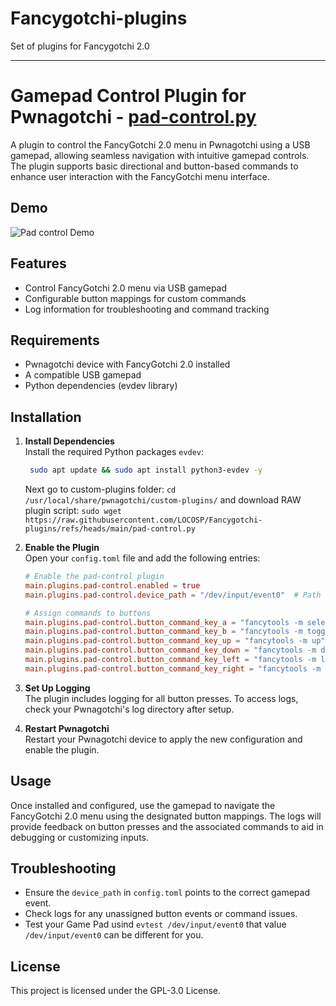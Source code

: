 # Fancygotchi-plugins
Set of plugins for Fancygotchi 2.0

---------------------------------------------

# Gamepad Control Plugin for Pwnagotchi - [pad-control.py](https://github.com/LOCOSP/Fancygotchi-plugins/blob/main/pad-control.py)

A plugin to control the FancyGotchi 2.0 menu in Pwnagotchi using a USB gamepad, allowing seamless navigation with intuitive gamepad controls. The plugin supports basic directional and button-based commands to enhance user interaction with the FancyGotchi menu interface.

## Demo

![Pad control Demo](/demo/pad-control-demo.gif "Demo")

## Features

- Control FancyGotchi 2.0 menu via USB gamepad
- Configurable button mappings for custom commands
- Log information for troubleshooting and command tracking

## Requirements

- Pwnagotchi device with FancyGotchi 2.0 installed
- A compatible USB gamepad
- Python dependencies (evdev library)

## Installation

1. **Install Dependencies**  
  Install the required Python packages `evdev`:
   ```bash
    sudo apt update && sudo apt install python3-evdev -y
   ```
    Next go to custom-plugins folder:
    `cd /usr/local/share/pwnagotchi/custom-plugins/`
    and download RAW plugin script:
    `sudo wget https://raw.githubusercontent.com/LOCOSP/Fancygotchi-plugins/refs/heads/main/pad-control.py`

2. **Enable the Plugin**  
   Open your `config.toml` file and add the following entries:
   ```toml
   # Enable the pad-control plugin
   main.plugins.pad-control.enabled = true
   main.plugins.pad-control.device_path = "/dev/input/event0"  # Path to the gamepad device

   # Assign commands to buttons
   main.plugins.pad-control.button_command_key_a = "fancytools -m select"
   main.plugins.pad-control.button_command_key_b = "fancytools -m toggle"
   main.plugins.pad-control.button_command_key_up = "fancytools -m up"
   main.plugins.pad-control.button_command_key_down = "fancytools -m down"
   main.plugins.pad-control.button_command_key_left = "fancytools -m left"
   main.plugins.pad-control.button_command_key_right = "fancytools -m right"
   ```

3. **Set Up Logging**  
   The plugin includes logging for all button presses. To access logs, check your Pwnagotchi's log directory after setup.

4. **Restart Pwnagotchi**  
   Restart your Pwnagotchi device to apply the new configuration and enable the plugin.

## Usage

Once installed and configured, use the gamepad to navigate the FancyGotchi 2.0 menu using the designated button mappings. The logs will provide feedback on button presses and the associated commands to aid in debugging or customizing inputs.

## Troubleshooting

- Ensure the `device_path` in `config.toml` points to the correct gamepad event.
- Check logs for any unassigned button events or command issues.
- Test your Game Pad usind `evtest /dev/input/event0` that value `/dev/input/event0` can be different for you.

## License

This project is licensed under the GPL-3.0 License.
